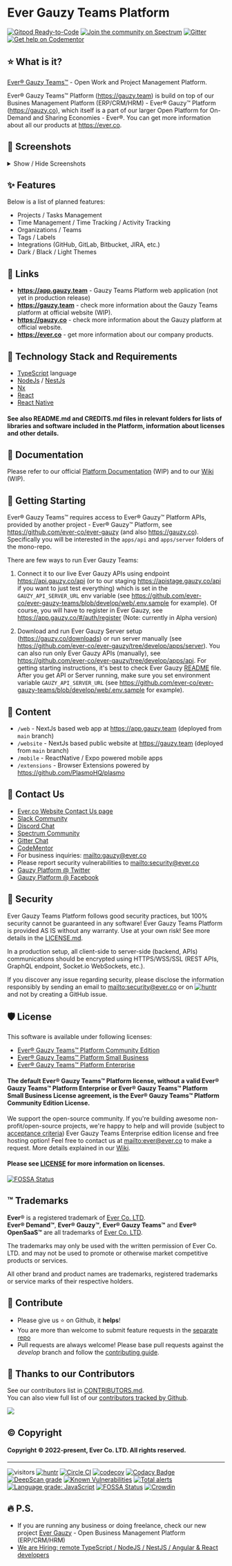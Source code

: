 # Ever Gauzy Teams Platform

[![Gitpod Ready-to-Code](https://img.shields.io/badge/Gitpod-Ready--to--Code-blue?logo=gitpod)](https://gitpod.io/#https://github.com/ever-co/ever-gauzy-teams)
[![Join the community on Spectrum](https://withspectrum.github.io/badge/badge.svg)](https://spectrum.chat/gauzy)
[![Gitter](https://badges.gitter.im/JoinChat.svg)](https://gitter.im/ever-co/ever-gauzy?utm_source=badge&utm_medium=badge&utm_campaign=pr-badge&utm_content=badge)
[![Get help on Codementor](https://cdn.codementor.io/badges/get_help_github.svg)](https://www.codementor.io/evereq?utm_source=github&utm_medium=button&utm_term=evereq&utm_campaign=github)

## ⭐️ What is it?

[Ever® Gauzy Teams™](https://gauzy.team) - Open Work and Project Management Platform. 

Ever® Gauzy Teams™ Platform (https://gauzy.team) is build on top of our Busines Management Platform (ERP/CRM/HRM) - Ever® Gauzy™ Platform (https://gauzy.co), which itself is a part of our larger Open Platform for On-Demand and Sharing Economies - Ever®. You can get more information about all our products at https://ever.co.

## 🌼 Screenshots

<details>
<summary>Show / Hide Screenshots</summary>

### Web
![web](https://docs.gauzy.co/docs/assets/gauzy-teams/web/overview.png)

### Mobile
![mobile](https://docs.gauzy.co/docs/assets/gauzy-teams/mobile/overview.png)

### Extension
![extension](https://docs.gauzy.co/docs/assets/gauzy-teams/extension/overview.png)

</details>

## ✨ Features

Below is a list of planned features:

- Projects / Tasks Management
- Time Management / Time Tracking / Activity Tracking
- Organizations / Teams
- Tags / Labels
- Integrations (GitHub, GitLab, Bitbucket, JIRA, etc.)
- Dark / Black / Light Themes

## 🔗 Links

- **<https://app.gauzy.team>** - Gauzy Teams Platform web application (not yet in production release)
- **<https://gauzy.team>** - check more information about the Gauzy Teams platform at official website (WIP).
- **<https://gauzy.co>** - check more information about the Gauzy platform at official website.
- **<https://ever.co>** - get more information about our company products. 

## 🧱 Technology Stack and Requirements

- [TypeScript](https://www.typescriptlang.org) language
- [NodeJs](https://nodejs.org) / [NestJs](https://github.com/nestjs/nest)
- [Nx](https://nx.dev)
- [React](https://reactjs.org)
- [React Native](https://reactnative.dev)

#### See also README.md and CREDITS.md files in relevant folders for lists of libraries and software included in the Platform, information about licenses and other details.

## 📄 Documentation

Please refer to our official [Platform Documentation](https://docs.gauzy.team) (WIP) and to our [Wiki](https://github.com/ever-co/ever-gauzy-team/wiki) (WIP).

## 🚀 Getting Starting

Ever® Gauzy Teams™ requires access to Ever® Gauzy™ Platform APIs, provided by another project - Ever® Gauzy™ Platform, see https://github.com/ever-co/ever-gauzy (and also <https://gauzy.co>). Specifically you will be interested in the `apps/api` and `apps/server` folders of the mono-repo.

There are few ways to run Ever Gauzy Teams:

1. Connect it to our live Ever Gauzy APIs using endpoint <https://api.gauzy.co/api> (or to our staging https://apistage.gauzy.co/api if you want to just test everything) which is set in the `GAUZY_API_SERVER_URL` env variable (see <https://github.com/ever-co/ever-gauzy-teams/blob/develop/web/.env.sample> for example). Of course, you will have to register in Ever Gauzy, see <https://app.gauzy.co/#/auth/register> (Note: currently in Alpha version)

2. Download and run Ever Gauzy Server setup (<https://gauzy.co/downloads>) or run server manually (see <https://github.com/ever-co/ever-gauzy/tree/develop/apps/server>). You can also run only Ever Gauzy APIs (manually), see https://github.com/ever-co/ever-gauzy/tree/develop/apps/api. For getting starting instructions, it's best to check Ever Gauzy [README](https://github.com/ever-co/ever-gauzy/blob/develop/README.md) file. After you get API or Server running, make sure you set environment variable `GAUZY_API_SERVER_URL` (see <https://github.com/ever-co/ever-gauzy-teams/blob/develop/web/.env.sample> for example).

## 📄 Content

- `/web` - NextJs based web app at <https://app.gauzy.team> (deployed from `main` branch)
- `/website` - NextJs based public website at <https://gauzy.team> (deployed from `main` branch)
- `/mobile` - ReactNative / Expo powered mobile apps
- `/extensions` - Browser Extensions powered by https://github.com/PlasmoHQ/plasmo

## 💌 Contact Us

- [Ever.co Website Contact Us page](https://ever.co/contacts)
- [Slack Community](https://join.slack.com/t/gauzy/shared_invite/enQtNzc5MTA5MDUwODg2LTI0MGEwYTlmNWFlNzQzMzBlOWExNTk0NzAyY2IwYWYwMzZjMTliYjMwNDI3NTJmYmM4MDQ4NDliMDNiNDY1NWU)
- [Discord Chat](https://discord.gg/hKQfn4j)
- [Spectrum Community](https://spectrum.chat/gauzy)
- [Gitter Chat](https://gitter.im/ever-co/gauzy)
- [CodeMentor](https://www.codementor.io/evereq)
- For business inquiries: <mailto:gauzy@ever.co>
- Please report security vulnerabilities to <mailto:security@ever.co>
- [Gauzy Platform @ Twitter](https://twitter.com/gauzyplatform)
- [Gauzy Platform @ Facebook](https://www.facebook.com/gauzyplatform)

## 🔐 Security

Ever Gauzy Teams Platform follows good security practices, but 100% security cannot be guaranteed in any software!
Ever Gauzy Teams Platform is provided AS IS without any warranty. Use at your own risk!
See more details in the [LICENSE.md](LICENSE.md).

In a production setup, all client-side to server-side (backend, APIs) communications should be encrypted using HTTPS/WSS/SSL (REST APIs, GraphQL endpoint, Socket.io WebSockets, etc.).

If you discover any issue regarding security, please disclose the information responsibly by sending an email to <mailto:security@ever.co> or on [![huntr](https://cdn.huntr.dev/huntr_security_badge_mono.svg)](https://huntr.dev) and not by creating a GitHub issue.

## 🛡️ License

This software is available under following licenses:

- [Ever® Gauzy Teams™ Platform Community Edition](https://github.com/ever-co/ever-gauzy-teams/blob/master/LICENSE.md##ever-gauzy-teams-platform-community-edition-license)
- [Ever® Gauzy Teams™ Platform Small Business](https://github.com/ever-co/ever-gauzy-teams/blob/master/LICENSE.md#ever-gauzy-teams-platform-small-business-license)
- [Ever® Gauzy Teams™ Platform Enterprise](https://github.com/ever-co/ever-gauzy-teams/blob/master/LICENSE.md#ever-gauzy-teams-platform-enterprise-license)

#### The default Ever® Gauzy Teams™ Platform license, without a valid Ever® Gauzy Teams™ Platform Enterprise or Ever® Gauzy Teams™ Platform Small Business License agreement, is the Ever® Gauzy Teams™ Platform Community Edition License.

We support the open-source community. If you're building awesome non-profit/open-source projects, we're happy to help and will provide (subject to [acceptance criteria](https://github.com/ever-co/ever-gauzy/wiki/Free-license-and-hosting-for-Non-profit-and-Open-Source-projects)) Ever Gauzy Teams Enterprise edition license and free hosting option! Feel free to contact us at <mailto:ever@ever.co> to make a request. More details explained in our [Wiki](https://github.com/ever-co/ever-gauzy/wiki/Free-license-and-hosting-for-Non-profit-and-Open-Source-projects).

#### Please see [LICENSE](LICENSE.md) for more information on licenses.

[![FOSSA Status](https://app.fossa.io/api/projects/git%2Bgithub.com%2Fever-co%2Fever-gauzy-teams.svg?type=large)](https://app.fossa.io/projects/git%2Bgithub.com%2Fever-co%2Fever-gauzy-teams?ref=badge_large)

## ™️ Trademarks

**Ever**® is a registered trademark of [Ever Co. LTD](https://ever.co).  
**Ever® Demand™**, **Ever® Gauzy™**, **Ever® Gauzy Teams™** and **Ever® OpenSaaS™**  are all trademarks of [Ever Co. LTD](https://ever.co).

The trademarks may only be used with the written permission of Ever Co. LTD. and may not be used to promote or otherwise market competitive products or services.

All other brand and product names are trademarks, registered trademarks or service marks of their respective holders.

## 🍺 Contribute

-   Please give us :star: on Github, it **helps**!
-   You are more than welcome to submit feature requests in the [separate repo](https://github.com/ever-co/feature-requests/issues)
-   Pull requests are always welcome! Please base pull requests against the _develop_ branch and follow the [contributing guide](.github/CONTRIBUTING.md).

## 💪 Thanks to our Contributors

See our contributors list in [CONTRIBUTORS.md](https://github.com/ever-co/ever-gauzy-teams/blob/develop/.github/CONTRIBUTORS.md).  
You can also view full list of our [contributors tracked by Github](https://github.com/ever-co/ever-gauzy-teams/graphs/contributors).

<img src="https://contributors-img.web.app/image?repo=ever-co/ever-gauzy-teams" />

## ©️ Copyright

#### Copyright © 2022-present, Ever Co. LTD. All rights reserved.

---

![visitors](https://visitor-badge.laobi.icu/badge?page_id=ever-co.gauzy-teams-platform)
[![huntr](https://cdn.huntr.dev/huntr_security_badge_mono.svg)](https://huntr.dev)
[![Circle CI](https://circleci.com/gh/ever-co/ever-gauzy-teams.svg?style=svg)](https://circleci.com/gh/ever-co/ever-gauzy-teams)
[![codecov](https://codecov.io/gh/ever-co/ever-gauzy-teams/branch/master/graph/badge.svg)](https://codecov.io/gh/ever-co/ever-gauzy-teams)
[![Codacy Badge](https://app.codacy.com/project/badge/Grade/8c46f9eb9df64aa9859dea4d572059ac)](https://www.codacy.com/gh/ever-co/ever-gauzy-teams/dashboard?utm_source=github.com&amp;utm_medium=referral&amp;utm_content=ever-co/ever-gauzy-teams&amp;utm_campaign=Badge_Grade)
[![DeepScan grade](https://deepscan.io/api/teams/3293/projects/16703/branches/363423/badge/grade.svg)](https://deepscan.io/dashboard#view=project&tid=3293&pid=16703&bid=363423)
[![Known Vulnerabilities](https://snyk.io/test/github/ever-co/ever-gauzy-teams/badge.svg)](https://snyk.io/test/github/ever-co/ever-gauzy-teams)
[![Total alerts](https://img.shields.io/lgtm/alerts/g/ever-co/ever-gauzy-teams.svg?logo=lgtm&logoWidth=18)](https://lgtm.com/projects/g/ever-co/ever-gauzy-teams/alerts/)
[![Language grade: JavaScript](https://img.shields.io/lgtm/grade/javascript/g/ever-co/ever-gauzy-teams.svg?logo=lgtm&logoWidth=18)](https://lgtm.com/projects/g/ever-co/ever-gauzy-teams/context:javascript)
[![FOSSA Status](https://app.fossa.io/api/projects/git%2Bgithub.com%2Fever-co%2Fever-gauzy-teams.svg?type=shield)](https://app.fossa.io/projects/git%2Bgithub.com%2Fever-co%2Fever-gauzy-teams?ref=badge_shield)
[![Crowdin](https://badges.crowdin.net/e/1d2b3405d65a56ec116d0984fd579cc9/localized.svg)](https://ever.crowdin.com/gauzy-teams)

## 🔥 P.S.

-   If you are running any business or doing freelance, check our new project [Ever Gauzy](https://github.com/ever-co/ever-gauzy) - Open Business Management Platform (ERP/CRM/HRM)
-   [We are Hiring: remote TypeScript / NodeJS / NestJS / Angular & React developers](https://github.com/ever-co/jobs#available-positions)
